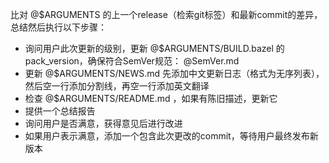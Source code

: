比对 @$ARGUMENTS 的上一个release（检索git标签）和最新commit的差异，总结然后执行以下步骤：

- 询问用户此次更新的级别，更新 @$ARGUMENTS/BUILD.bazel 的pack_version，确保符合SemVer规范： @SemVer.md
- 更新 @$ARGUMENTS/NEWS.md 先添加中文更新日志（格式为无序列表），然后空一行添加分割线，再空一行添加英文翻译
- 检查 @$ARGUMENTS/README.md ，如果有陈旧描述，更新它
- 提供一个总结报告
- 询问用户是否满意，获得意见后进行改进
- 如果用户表示满意，添加一个包含此次更改的commit，等待用户最终发布新版本
